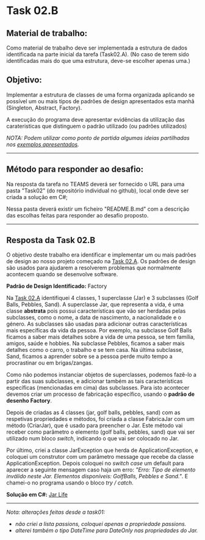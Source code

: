 # Task 02.B

## Material de trabalho:

Como material de trabalho deve ser implementada a estrutura de dados identificada na parte inicial da tarefa (Task02.A). (No caso de terem sido identificadas mais do que uma estrutura, deve-se escolher apenas uma.)

## Objetivo:

Implementar a estrutura de classes de uma forma organizada aplicando se possível um ou mais tipos de padrões de design apresentados esta manhã (Singleton, Abstract, Factory).

A execução do programa deve apresentar evidências da utilização das carateristicas que distinguem o padrão utilizado (ou padrões utilizados)

*NOTA: Podem utilizar como ponto de partida algumas ideias partilhadas nos [exemplos apresentados](https://github.com/pinjoa/ufcd5420_CESAE_SDEV03_BRA/tree/main/Task02/Conceitos).*

---

## Método para responder ao desafio:

Na resposta da tarefa no TEAMS deverá ser fornecido o URL para uma pasta "Task02" (do repositório individual no github), local onde deve ser criada a solução em C#;

Nessa pasta deverá existir um ficheiro "README.B.md" com a descrição das escolhas feitas para responder ao desafio proposto.

---

## Resposta da Task 02.B

O objetivo deste trabalho era identificar e implementar um ou mais padrões de design ao nosso projeto começado na [Task 02.A](README.md). Os padrões de design são usados para ajudarem a resolverem problemas que normalmente acontecem quando se desenvolve software.

**Padrão de Design Identificado:** Factory

Na [Task 02.A](README.md) identifiquei 4 classes, 1 superclasse (Jar) e 3 subclasses (Golf Balls, Pebbles, Sand). A superclasse Jar, que representa a vida, é uma classe **abstrata** pois possui características que vão ser herdadas pelas subclasses, como o nome, a data de nascimento, a nacionalidade e o género. As subclasses são usadas para adicionar outras características mais específicas da vida da pessoa. Por exemplo, na subclasse Golf Balls ficamos a saber mais detalhes sobre a vida de uma pessoa, se tem família, amigos, saúde e hobbies. Na subclasse Pebbles, ficamos a saber mais detalhes como o carro, o trabalho e se tem casa. Na última subclasse, Sand, ficamos a aprender sobre se a pessoa perde muito tempo a procrastinar ou em brigas/zangas.

Como não podemos instanciar objetos de superclasses, podemos fazê-lo a partir das suas subclasses, e adicionar também as tais características específicas (mencionadas em cima) das subclasses. Para isto acontecer devemos criar um processo de fabricação específico, usando o **padrão de desenho Factory**.

Depois de criadas as 4 classes (jar, golf balls, pebbles, sand) com as respetivas propriedades e métodos, foi criada a classe FabricaJar com um método (CriarJar), que é usado para preencher o Jar. Este método vai receber como parâmetro o elemento (golf balls, pebbles, sand) que vai ser utilizado num bloco *switch*, indicando o que vai ser colocado no Jar.

Por último, criei a classe JarException que herda de ApplicationException, e coloquei um construtor com um parâmetro message que recebe da classe ApplicationException. Depois coloquei no *switch case* um default para aparecer a seguinte mensagem caso haja um erro: *"Erro: Tipo de elemento inválido neste Jar. Elementos disponíveis: GolfBalls, Pebbles e Sand."*. E chamei-o no programa usando o bloco *try / catch*.

**Solução em C#:** [Jar Life](JarLife)

---

*Nota: alterações feitas desde a task01:* 

- *não criei a lista passions, coloquei apenas a propriedade passions.*
- *alterei também o tipo DateTime para DateOnly nas propriedades do Jar.*

